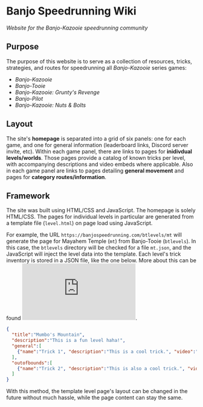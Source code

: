 # Banjo Speedrunning Wiki
*Website for the Banjo-Kazooie speedrunning community*

## Purpose
The purpose of this website is to serve as a collection of resources, tricks, strategies, and routes for speedrunning all *Banjo-Kazooie* series games:

- *Banjo-Kazooie*
- *Banjo-Tooie*
- *Banjo-Kazooie: Grunty's Revenge*
- *Banjo-Pilot*
- *Banjo-Kazooie: Nuts & Bolts*

## Layout
The site's **homepage** is separated into a grid of six panels: one for each game, and one for general information (leaderboard links, Discord server invite, etc). Within each game panel, there are links to pages for **inidivdual levels/worlds**. Those pages provide a catalog of known tricks per level, with accompanying descriptions and video embeds where applicable. Also in each game panel are links to pages detailing **general movement** and pages for **category routes/information**.

## Framework
The site was built using HTML/CSS and JavaScript. The homepage is solely HTML/CSS. The pages for individual levels in particular are generated from a template file (`level.html`) on page load using JavaScript.  

For example, the URL `https://banjospeedrunning.com/btlevels/mt` will generate the page for Mayahem Temple (`mt`) from Banjo-Tooie (`btlevels`). In this case, the `btlevels` directory will be checked for a file `mt.json`, and the JavaScript will inject the level data into the template. Each level's trick inventory is stored in a JSON file, like the one below. More about this can be found ![here](https://github.com/Dechrissen/Banjo_Speedrunning_Wiki/blob/master/JSON_Guidelines/JSON_Guidelines.md).

```JSON
{
  "title":"Mumbo's Mountain",
  "description":"This is a fun level haha!",
  "general":[
    {"name":"Trick 1", "description":"This is a cool trick.", "video":"https://www.youtube.com/embed/tAq4nIyZWJ8"}
  ],
  "outofbounds":[
    {"name":"Trick 2", "description":"This is also a cool trick.", "video":"https://www.youtube.com/embed/LMvXeUZFbgg"}
  ]
}
```

With this method, the template level page's layout can be changed in the future without much hassle, while the page content can stay the same.
